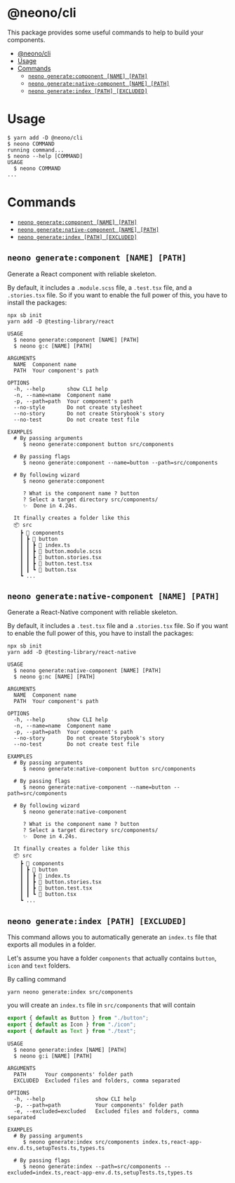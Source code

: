 # @neono/cli

This package provides some useful commands to help to build your components.

* [@neono/cli](#neonocli)
* [Usage](#usage)
* [Commands](#commands)
    * [`neono generate:component [NAME] [PATH]`](#neono-generatecomponent-name-path)
    * [`neono generate:native-component [NAME] [PATH]`](#neono-generatenative-component-name-path)
    * [`neono generate:index [PATH] [EXCLUDED]`](#neono-generateindex-path-excluded)

# Usage

```sh-session
$ yarn add -D @neono/cli
$ neono COMMAND
running command...
$ neono --help [COMMAND]
USAGE
  $ neono COMMAND
...
```

# Commands

* [`neono generate:component [NAME] [PATH]`](#neono-generatecomponent-name-path)
* [`neono generate:native-component [NAME] [PATH]`](#neono-generatenative-component-name-path)
* [`neono generate:index [PATH] [EXCLUDED]`](#neono-generateindex-path-excluded)

## `neono generate:component [NAME] [PATH]`

Generate a React component with reliable skeleton.

By default, it includes a `.module.scss` file, a `.test.tsx` file, and a `.stories.tsx` file.
So if you want to enable the full power of this, you have to install the packages:

```shell
npx sb init
yarn add -D @testing-library/react
```

```
USAGE
  $ neono generate:component [NAME] [PATH]
  $ neono g:c [NAME] [PATH]

ARGUMENTS
  NAME  Component name
  PATH  Your component's path

OPTIONS
  -h, --help       show CLI help
  -n, --name=name  Component name
  -p, --path=path  Your component's path
  --no-style       Do not create stylesheet
  --no-story       Do not create Storybook's story
  --no-test        Do not create test file

EXAMPLES
  # By passing arguments
     $ neono generate:component button src/components

  # By passing flags
     $ neono generate:component --name=button --path=src/components

  # By following wizard
     $ neono generate:component

     ? What is the component name ? button
     ? Select a target directory src/components/
     ✨  Done in 4.24s.

  It finally creates a folder like this
  📦 src
    ┣ 📂 components
    ┃ ┣ 📂 button
    ┃ ┃ ┣ 📜 index.ts
    ┃ ┃ ┣ 📜 button.module.scss
    ┃ ┃ ┣ 📜 button.stories.tsx
    ┃ ┃ ┣ 📜 button.test.tsx
    ┃ ┃ ┗ 📜 button.tsx
    ┗ ...
```

## `neono generate:native-component [NAME] [PATH]`

Generate a React-Native component with reliable skeleton.

By default, it includes a `.test.tsx` file and a `.stories.tsx` file.
So if you want to enable the full power of this, you have to install the packages:

```shell
npx sb init
yarn add -D @testing-library/react-native
```

```
USAGE
  $ neono generate:native-component [NAME] [PATH]
  $ neono g:nc [NAME] [PATH]

ARGUMENTS
  NAME  Component name
  PATH  Your component's path

OPTIONS
  -h, --help       show CLI help
  -n, --name=name  Component name
  -p, --path=path  Your component's path
  --no-story       Do not create Storybook's story
  --no-test        Do not create test file

EXAMPLES
  # By passing arguments
     $ neono generate:native-component button src/components

  # By passing flags
     $ neono generate:native-component --name=button --path=src/components

  # By following wizard
     $ neono generate:native-component

     ? What is the component name ? button
     ? Select a target directory src/components/
     ✨  Done in 4.24s.

  It finally creates a folder like this
  📦 src
    ┣ 📂 components
    ┃ ┣ 📂 button
    ┃ ┃ ┣ 📜 index.ts
    ┃ ┃ ┣ 📜 button.stories.tsx
    ┃ ┃ ┣ 📜 button.test.tsx
    ┃ ┃ ┗ 📜 button.tsx
    ┗ ...
```

## `neono generate:index [PATH] [EXCLUDED]`

This command allows you to automatically generate an `index.ts` file that exports all modules in a folder.

Let's assume you have a folder `components` that actually contains `button`, `icon` and `text` folders.

By calling command

```shell
yarn neono generate:index src/components
```

you will create an `index.ts` file in `src/components` that will contain

```ts
export { default as Button } from "./button";
export { default as Icon } from "./icon";
export { default as Text } from "./text";
```

```
USAGE
  $ neono generate:index [NAME] [PATH]
  $ neono g:i [NAME] [PATH]

ARGUMENTS
  PATH      Your components' folder path
  EXCLUDED  Excluded files and folders, comma separated

OPTIONS
  -h, --help                show CLI help
  -p, --path=path           Your components' folder path
  -e, --excluded=excluded   Excluded files and folders, comma separated

EXAMPLES
  # By passing arguments
     $ neono generate:index src/components index.ts,react-app-env.d.ts,setupTests.ts,types.ts

  # By passing flags
     $ neono generate:index --path=src/components --excluded=index.ts,react-app-env.d.ts,setupTests.ts,types.ts
```
